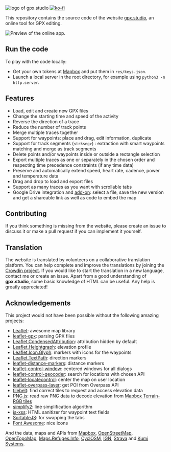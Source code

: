 ![logo of gpx.studio](res/logo.png)
[![ko-fi](https://www.ko-fi.com/img/githubbutton_sm.svg)](https://ko-fi.com/F1F1303GH)

This repository contains the source code of the website [gpx.studio](https://gpx.studio), an online tool for GPX editing.

![Preview of the online app.](res/preview.png)

## Run the code

To play with the code locally:
* Get your own tokens at [Mapbox](https://www.mapbox.com/) and put them in `res/keys.json`.
* Launch a local server in the root directory, for example using `python3 -m http.server`.

## Features

* Load, edit and create new GPX files
* Change the starting time and speed of the activity
* Reverse the direction of a trace
* Reduce the number of track points
* Merge multiple traces together
* Support for waypoints: place and drag, edit information, duplicate
* Support for track segments (`<trkseg>`) : extraction with smart waypoints matching and merge as track segments
* Delete points and/or waypoints inside or outside a rectangle selection
* Export multiple traces as one or separately in the chosen order and respecting time precedence constraints (if any time data)
* Preserve and automatically extend speed, heart rate, cadence, power and temperature data
* Drag and drop to load and export files
* Support as many traces as you want with scrollable tabs
* Google Drive integration and [add-on](https://gsuite.google.com/marketplace/app/gpxstudio_the_online_gpx_editor/666808960580): select a file, save the new version and get a shareable link as well as code to embed the map

## Contributing

If you think something is missing from the website, please create an issue to discuss it or make a pull request if you can implement it yourself.

## Translation

The website is translated by volunteers on a collaborative translation platform.
You can help complete and improve the translations by joining the [Crowdin project](https://crowdin.com/project/gpxstudio).
If you would like to start the translation in a new language, contact me or create an issue.
Apart from a good understanding of **gpx.studio**, some basic knowledge of HTML can be useful. Any help is greatly appreciated!

## Acknowledgements

This project would not have been possible without the following amazing projects:
* [Leaflet](https://leafletjs.com/): awesome map library
* [leaflet-gpx](https://github.com/mpetazzoni/leaflet-gpx): parsing GPX files
* [Leaflet.CondensedAttribution](https://github.com/route360/Leaflet.CondensedAttribution): attribution hidden by default
* [Leaflet.Heightgraph](https://github.com/GIScience/Leaflet.Heightgraph): elevation profile
* [Leaflet.Icon.Glyph](https://github.com/Leaflet/Leaflet.Icon.Glyph): markers with icons for the waypoints
* [Leaflet.TextPath](https://github.com/makinacorpus/Leaflet.TextPath): direction markers
* [leaflet-distance-markers](https://github.com/adoroszlai/leaflet-distance-markers): distance markers
* [leaflet-control-window](https://github.com/mapshakers/leaflet-control-window): centered windows for all dialogs
* [leaflet-control-geocoder](https://github.com/perliedman/leaflet-control-geocoder): search for locations with chosen API
* [leaflet-locatecontrol](https://github.com/domoritz/leaflet-locatecontrol): center the map on user location
* [leaflet-overpass-layer](https://github.com/GuillaumeAmat/leaflet-overpass-layer): get POI from Overpass API
* [tilebelt](https://github.com/mapbox/tilebelt): find correct tiles to request and access elevation data
* [PNG.js](https://github.com/arian/pngjs): read raw PNG data to decode elevation from [Mapbox Terrain-RGB tiles](https://docs.mapbox.com/help/troubleshooting/access-elevation-data/#mapbox-terrain-rgb)
* [simplify2](https://github.com/geonome/simplify2-js): line simplification algorithm
* [js-xss](https://github.com/leizongmin/js-xss): HTML sanitizer for waypoint text fields
* [SortableJS](https://github.com/SortableJS/Sortable): for swapping the tabs
* [Font Awesome](https://fontawesome.com/): nice icons

And the data, maps and APIs from [Mapbox](https://www.mapbox.com/), [OpenStreetMap](https://www.openstreetmap.org/), [OpenTopoMap](https://opentopomap.org/), [Maps.Refuges.Info](https://wiki.openstreetmap.org/wiki/Hiking/mri), [CyclOSM](https://www.cyclosm.org/), [IGN](https://geoservices.ign.fr/), [Strava](https://strava.com) and [Kumi Systems](https://kumi.systems).
